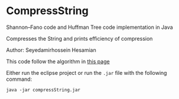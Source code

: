 # CompressString
Shannon–Fano code and Huffman Tree code implementation in Java

Compresses the String and prints efficiency of compression

Author: Seyedamirhossein Hesamian

This code follow the algorithm in [this page](https://en.wikipedia.org/wiki/Shannon%E2%80%93Fano_coding#Shannon.E2.80.93Fano_Algorithm)

Either run the eclipse project or run the `.jar` file with the following command:

`java -jar compressString.jar`
